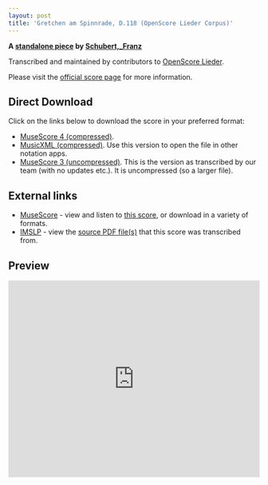 ```yaml
---
layout: post
title: 'Gretchen am Spinnrade, D.118 (OpenScore Lieder Corpus)'
---
```


__A [standalone piece](https://fourscoreandmore.org/openscore/lieder/Schubert%2C_Franz/_/) by [Schubert,_Franz](https://fourscoreandmore.org/openscore/lieder/Schubert%2C_Franz)__

Transcribed and maintained by contributors to [OpenScore Lieder].

Please visit the [official score page] for more information.

[official score page]: https://musescore.com/openscore-lieder-corpus/scores/7111114
[OpenScore Lieder]: https://musescore.com/openscore-lieder-corpus

## Direct Download

Click on the links below to download the score in your preferred format:
- [MuseScore 4 (compressed)](https://fourscoreandmore.org/openscore/lieder/Schubert%2C_Franz/_/Gretchen_am_Spinnrade%2C_D.118.mscz).
- [MusicXML (compressed)](https://fourscoreandmore.org/openscore/lieder/Schubert%2C_Franz/_/Gretchen_am_Spinnrade%2C_D.118.mxl). Use this version to open the file in other notation apps.
- [MuseScore 3 (uncompressed)](https://raw.githubusercontent.com/OpenScore/Lieder/refs/heads/main/scores/Schubert%2C_Franz/_/Gretchen_am_Spinnrade%2C_D.118/lc7111114.mscx). This is the version as transcribed by our team (with no updates etc.). It is uncompressed (so a larger file).

## External links

- [MuseScore] - view and listen to [this score][MuseScore], or download in a variety of formats.
- [IMSLP] - view the [source PDF file(s)][IMSLP] that this score was transcribed from.

[MuseScore]: https://musescore.com/score/7111114
[IMSLP]: https://imslp.org/wiki/Special:ReverseLookup/13971

## Preview

<iframe width="100%" height="394" src="https://musescore.com/openscore-lieder-corpus/scores/7111114/embed" frameborder="0" allowfullscreen allow="autoplay; fullscreen"></iframe>
